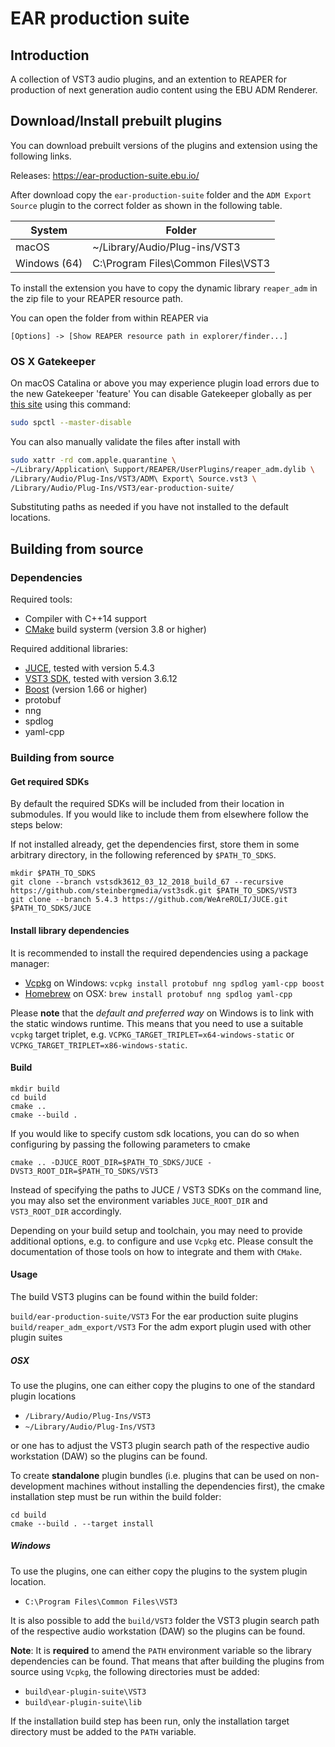 # EAR production suite


## Introduction

A collection of VST3 audio plugins, and an extention to REAPER for production of next generation audio content using the EBU ADM Renderer.

## Download/Install prebuilt plugins

You can download prebuilt versions of the plugins and extension using the following links.

Releases: https://ear-production-suite.ebu.io/

After download copy the `ear-production-suite` folder and the `ADM Export Source` plugin to the correct folder as shown in the following table.

| System                    | Folder                                   |
| ------------------------- | ---------------------------------------- |
| macOS                     | ~/Library/Audio/Plug-ins/VST3            |
| Windows (64)              | C:\Program Files\Common Files\VST3       |

To install the extension you have to copy the dynamic library `reaper_adm` in the zip file to your REAPER resource path. 

You can open the folder from within REAPER via 

```
[Options] -> [Show REAPER resource path in explorer/finder...]
```

### OS X Gatekeeper
On macOS Catalina or above you may experience plugin load errors due to the new Gatekeeper 'feature'
You can disable Gatekeeper globally as per [this site](https://cronotek.net/blog/how-to-disable-gatekeeper-on-macos-mojave-and-catalina)
using this command:

```bash
sudo spctl --master-disable 
```

You can also manually validate the files after install with
```bash
sudo xattr -rd com.apple.quarantine \
~/Library/Application\ Support/REAPER/UserPlugins/reaper_adm.dylib \
/Library/Audio/Plug-Ins/VST3/ADM\ Export\ Source.vst3 \
/Library/Audio/Plug-Ins/VST3/ear-production-suite/
```
Substituting paths as needed if you have not installed to the default locations.

## Building from source

### Dependencies

Required tools:
- Compiler with C++14 support
- [CMake](https://www.cmake.org) build systerm (version 3.8 or higher)

Required additional libraries:
- [JUCE](https://github.com/WeAreROLI/JUCE), tested with version 5.4.3
- [VST3 SDK](https://github.com/steinbergmedia/vst3sdk), tested with version 3.6.12
- [Boost](https://www.boost.org) (version 1.66 or higher)
- protobuf
- nng
- spdlog
- yaml-cpp

### Building from source

#### Get required SDKs

By default the required SDKs will be included from their location in submodules. If you would like to include them from elsewhere follow the steps below:

If not installed already, get the dependencies first, store them in some arbitrary directory,
in the following referenced by `$PATH_TO_SDKS`.

```
mkdir $PATH_TO_SDKS
git clone --branch vstsdk3612_03_12_2018_build_67 --recursive https://github.com/steinbergmedia/vst3sdk.git $PATH_TO_SDKS/VST3
git clone --branch 5.4.3 https://github.com/WeAreROLI/JUCE.git $PATH_TO_SDKS/JUCE
```

#### Install library dependencies

It is recommended to install the required dependencies using a package manager:
  - [Vcpkg](https://github.com/microsoft/vcpkg) on Windows: `vcpkg install protobuf nng spdlog yaml-cpp boost`
  - [Homebrew](https://brew.sh/) on OSX: `brew install protobuf nng spdlog yaml-cpp`

Please **note** that the *default and preferred way* on Windows is to link with the static windows runtime.
This means that you need to use a suitable `vcpkg` target triplet, e.g. `VCPKG_TARGET_TRIPLET=x64-windows-static` or `VCPKG_TARGET_TRIPLET=x86-windows-static`.

#### Build
```
mkdir build
cd build
cmake .. 
cmake --build .
```

If you would like to specify custom sdk locations, you can do so when configuring by passing the following parameters to cmake
```
cmake .. -DJUCE_ROOT_DIR=$PATH_TO_SDKS/JUCE -DVST3_ROOT_DIR=$PATH_TO_SDKS/VST3
```

Instead of specifying the paths to JUCE / VST3 SDKs on the command line, you
may also set the environment variables `JUCE_ROOT_DIR` and `VST3_ROOT_DIR` accordingly.

Depending on your build setup and toolchain, you may need to provide additional options, e.g. to configure and use `Vcpkg` etc. Please consult the documentation of those tools on how to integrate and them with `CMake`.

#### Usage

The build VST3 plugins can be found within the build folder: 

`build/ear-production-suite/VST3` For the ear production suite plugins
`build/reaper_adm_export/VST3` For the adm export plugin used with other plugin suites

##### OSX

To use the plugins, one can either copy the plugins to one of the standard plugin locations
 - `/Library/Audio/Plug-Ins/VST3`
 - `~/Library/Audio/Plug-Ins/VST3`

or one has to adjust the VST3 plugin search path of the respective audio workstation (DAW) so the plugins can be found.

To create **standalone** plugin bundles (i.e. plugins that can be used on non-development machines without installing the dependencies first), the cmake installation step must be run within the build folder:
```
cd build
cmake --build . --target install
```

##### Windows

To use the plugins, one can either copy the plugins to the system plugin location.
 - `C:\Program Files\Common Files\VST3` 

It is also possible to add the `build/VST3` folder  the VST3 plugin search path of the respective audio workstation (DAW) so the plugins can be found.

**Note**: It is **required** to amend the `PATH` environment variable so the library dependencies can be found.
That means that after building the plugins from source using `Vcpkg`, the following directories
 must be added:
- `build\ear-plugin-suite\VST3`
- `build\ear-plugin-suite\lib`

If the installation build step has been run, only the installation target directory must be added to the `PATH` variable.
